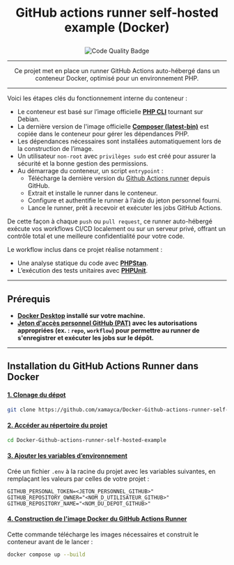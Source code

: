 

# <p align="center"> GitHub actions runner self-hosted example (Docker) </p>

<p align="center">
  <img src="https://github.com/xamayca/Docker-Github-actions-runner-self-hosted-example/actions/workflows/code-quality.yml/badge.svg" alt="Code Quality Badge">
</p>

---

<p align="center">
    Ce projet met en place un runner GitHub Actions auto-hébergé dans un conteneur Docker, optimisé pour un environnement PHP.
</p>

---

Voici les étapes clés du fonctionnement interne du conteneur :

- Le conteneur est basé sur l’image officielle **[PHP CLI](https://hub.docker.com/_/php)** tournant sur Debian.
- La dernière version de l'image officielle **[Composer (latest-bin)](https://hub.docker.com/r/composer/composer)** est copiée dans le conteneur pour gérer les dépendances PHP.
- Les dépendances nécessaires sont installées automatiquement lors de la construction de l’image.
- Un utilisateur `non-root` avec `privilèges sudo` est créé pour assurer la sécurité et la bonne gestion des permissions.
- Au démarrage du conteneur, un script `entrypoint` :
    - Télécharge la dernière version du [Github Actions runner](https://github.com/actions/runner/releases) depuis GitHub.
    - Extrait et installe le runner dans le conteneur.
    - Configure et authentifie le runner à l’aide du jeton personnel fourni.
    - Lance le runner, prêt à recevoir et exécuter les jobs GitHub Actions.

De cette façon à chaque `push` ou `pull request`, ce runner auto-hébergé exécute vos workflows CI/CD localement ou sur un serveur privé, offrant un contrôle total et une meilleure confidentialité pour votre code.

Le workflow inclus dans ce projet réalise notamment :
- Une analyse statique du code avec **[PHPStan](https://phpstan.org/)**.
- L’exécution des tests unitaires avec **[PHPUnit](https://phpunit.de/index.html)**.


---

## Prérequis

- **[Docker Desktop](https://www.docker.com/products/docker-desktop) installé sur votre machine.**
- **[Jeton d'accès personnel GitHub (PAT)](https://docs.github.com/fr/enterprise-cloud@latest/authentication/keeping-your-account-and-data-secure/managing-your-personal-access-tokens) avec les autorisations appropriées (ex. : `repo`, `workflow`) pour permettre au runner de s'enregistrer et exécuter les jobs sur le dépôt.**

---

## Installation du GitHub Actions Runner dans Docker

#### <ins> 1. Clonage du dépot </ins>
```bash
git clone https://github.com/xamayca/Docker-Github-actions-runner-self-hosted-example.git
```

#### <ins> 2. Accéder au répertoire du projet </ins>
```bash
cd Docker-Github-actions-runner-self-hosted-example
```

#### <ins> 3. Ajouter les variables d’environnement </ins>

Crée un fichier `.env` à la racine du projet avec les variables suivantes, en remplaçant les valeurs par celles de votre projet :

```env
GITHUB_PERSONAL_TOKEN=<JETON_PERSONNEL_GITHUB>"
GITHUB_REPOSITORY_OWNER="<NOM_D_UTILISATEUR_GITHUB>"
GITHUB_REPOSITORY_NAME="<NOM_DU_DEPOT_GITHUB>"
```

#### <ins> 4. Construction de l'image Docker du GitHub Actions Runner </ins>

Cette commande télécharge les images nécessaires et construit le conteneur avant de le lancer :

```bash
docker compose up --build
```